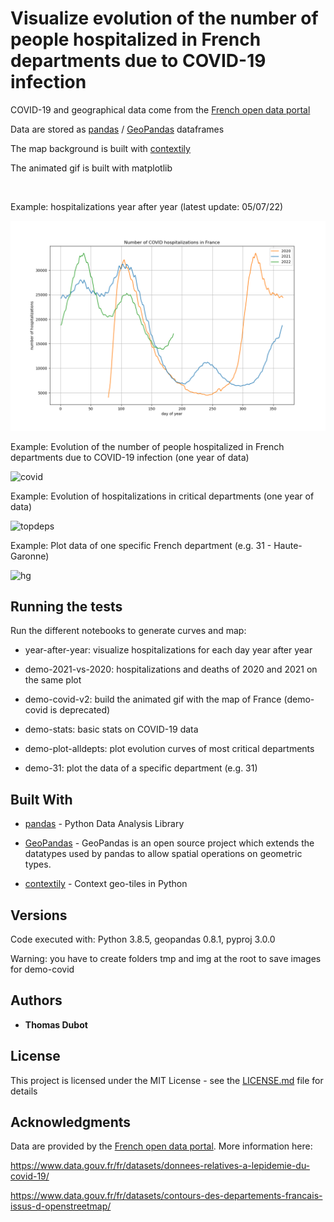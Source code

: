 # Visualize evolution of the number of people hospitalized in French departments due to COVID-19 infection



COVID-19 and geographical data come from the [French open data portal](https://www.data.gouv.fr/fr/)

Data are stored as [pandas](https://pandas.pydata.org/) / [GeoPandas](http://geopandas.org/) dataframes

The map background is built with [contextily](https://github.com/darribas/contextily)

The animated gif is built with matplotlib

<br/>


Example: hospitalizations year after year (latest update: 05/07/22)

![hospitalizations](year_after_year.png)


Example: Evolution of the number of people hospitalized in French departments due to COVID-19 infection (one year of data)

![covid](covid-20210318.gif)

Example: Evolution of hospitalizations in critical departments (one year of data)

![topdeps](top10-20210318.png)

Example: Plot data of one specific French department (e.g. 31 - Haute-Garonne)

![hg](31-20200422.png)




## Running the tests

Run the different notebooks to generate curves and map:

* year-after-year: visualize hospitalizations for each day year after year

* demo-2021-vs-2020: hospitalizations and deaths of 2020 and 2021 on the same plot

* demo-covid-v2: build the animated gif with the map of France (demo-covid is deprecated)

* demo-stats: basic stats on COVID-19 data

* demo-plot-alldepts: plot evolution curves of most critical departments

* demo-31: plot the data of a specific department (e.g. 31)



## Built With

* [pandas](https://pandas.pydata.org/) - Python Data Analysis Library

* [GeoPandas](http://geopandas.org/) - GeoPandas is an open source project which extends the datatypes used by pandas to allow spatial operations on geometric types. 

* [contextily](https://github.com/darribas/contextily) - Context geo-tiles in Python


## Versions

Code executed with: Python 3.8.5, geopandas 0.8.1, pyproj 3.0.0

Warning: you have to create folders tmp and img at the root to save images for demo-covid


## Authors

* **Thomas Dubot** 

## License

This project is licensed under the MIT License - see the [LICENSE.md](LICENSE.md) file for details


## Acknowledgments

Data are provided by the [French open data portal](https://www.data.gouv.fr/fr/). More information here:

https://www.data.gouv.fr/fr/datasets/donnees-relatives-a-lepidemie-du-covid-19/

https://www.data.gouv.fr/fr/datasets/contours-des-departements-francais-issus-d-openstreetmap/